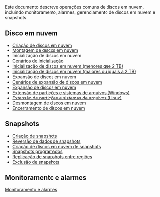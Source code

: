 Este documento descreve operações comuns de discos em nuvem, incluindo monitoramento, alarmes, gerenciamento de discos em nuvem e snapshots.
## Disco em nuvem
- [Criação de discos em nuvem](https://intl.cloud.tencent.com/document/product/362/5744)
- [Montagem de discos em nuvem](https://intl.cloud.tencent.com/document/product/362/5745)
- Inicialização de discos em nuvem
 - [Cenários de inicialização](https://intl.cloud.tencent.com/document/product/362/31596)
 - [Inicialização de discos em nuvem (menores que 2 TB)](https://intl.cloud.tencent.com/document/product/362/6734)
 - [Inicialização de discos em nuvem (maiores ou iguais a 2 TB)](https://intl.cloud.tencent.com/document/product/362/6735)
- Expansão de discos em nuvem
 - [Cenários de expansão de discos em nuvem](https://cloud.tencent.com/document/product/362/32539)
 - [Expansão de discos em nuvem](https://intl.cloud.tencent.com/document/product/362/5747)
 - [Extensão de partições e sistemas de arquivos (Windows)](https://cloud.tencent.com/document/product/362/6737)
 - [Extensão de partições e sistemas de arquivos (Linux)](https://intl.cloud.tencent.com/document/product/362/6738)
- [Desmontagem de discos em nuvem](https://intl.cloud.tencent.com/document/product/362/32400)
- [Encerramento de discos em nuvem](https://intl.cloud.tencent.com/document/product/362/5752)

## Snapshots
- [Criação de snapshots](https://intl.cloud.tencent.com/document/product/362/5755)
- [Reversão de dados de snapshots](https://cloud.tencent.com/document/product/362/5756)
- [Criação de discos em nuvem de snapshots](https://cloud.tencent.com/document/product/362/5757)
- [Snapshots programados](https://intl.cloud.tencent.com/document/product/362/31622)
- [Replicação de snapshots entre regiões](https://cloud.tencent.com/document/product/362/18152)
- [Exclusão de snapshots](https://intl.cloud.tencent.com/document/product/362/5758)

## Monitoramento e alarmes
[Monitoramento e alarmes](https://cloud.tencent.com/document/product/362/6742)

